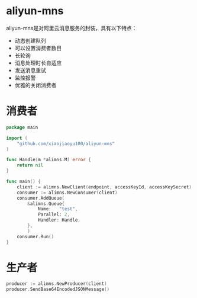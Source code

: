 # aliyun-mns

aliyun-mns是对阿里云消息服务的封装，具有以下特点：

* 动态创建队列
* 可以设置消费者数目
* 长轮询
* 消息处理时长自适应
* 发送消息重试
* 监控报警
* 优雅的关闭消费者

# 消费者

```go
package main

import (
	"github.com/xiaojiaoyu100/aliyun-mns"
)

func Handle(m *alimns.M) error {
	return nil
}

func main() {
	client := alimns.NewClient(endpoint, accessKeyId, accessKeySecret)
	consumer := alimns.NewConsumer(client)
	consumer.AddQueue(
		&alimns.Queue{
			Name: 	"test",
			Parallel: 2,
			Handler: Handle,
		},
		)
	consumer.Run()
}
```

# 生产者
```go
producer := alimns.NewProducer(client)
producer.SendBase64EncodedJSONMessage()
```
